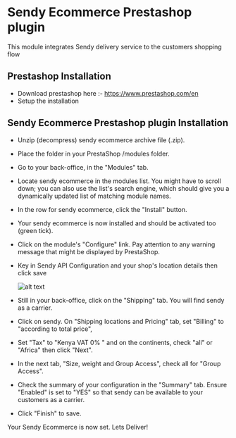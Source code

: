 # Sendy Ecommerce Prestashop plugin
This module integrates Sendy delivery service to the customers shopping flow


## Prestashop Installation
 - Download prestashop here :- https://www.prestashop.com/en
 - Setup the installation

## Sendy Ecommerce Prestashop plugin Installation
 - Unzip (decompress) sendy ecommerce archive file (.zip).
 - Place the folder in your PrestaShop /modules folder.
 - Go to your back-office, in the "Modules" tab.
 - Locate sendy ecommerce in the modules list. You might have to scroll down; you can also use the list's search engine, which should give you a dynamically updated list of matching module names.
 - In the row for sendy ecommerce, click the "Install" button.
 - Your sendy ecommerce is now installed and should be activated too (green tick).
 - Click on the module's "Configure" link. Pay attention to any warning message that might be displayed by PrestaShop.
- Key in Sendy API Configuration and your shop's location details then click save

  ![alt text](https://raw.githubusercontent.com/sendyit/prestashop/master/configuration.png)

 - Still in your back-office, click on the "Shipping" tab. You will find sendy as a carrier.
 - Click on sendy. On "Shipping locations and Pricing" tab, set "Billing" to "according to total price",
 - Set "Tax" to "Kenya VAT 0% " and on the continents, check "all" or "Africa" then click "Next".
 - In the next tab, "Size, weight and Group Access", check all for "Group Access".
 - Check the summary of your configuration in the "Summary" tab. Ensure "Enabled" is set to "YES" so that sendy can be available to your customers as a carrier.
 - Click "Finish" to save.

Your Sendy Ecommerce is now set. Lets Deliver!